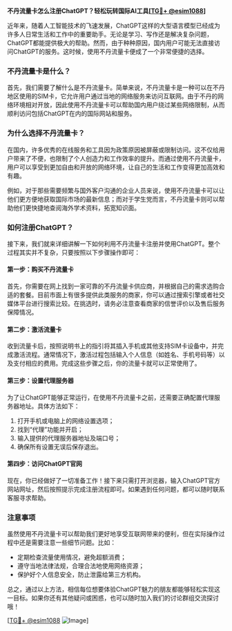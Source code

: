 **不丹流量卡怎么注册ChatGPT？轻松玩转国际AI工具[[TG💪+ @esim1088](https://t.me/s/esim1088)]**

近年来，随着人工智能技术的飞速发展，ChatGPT这样的大型语言模型已经成为许多人日常生活和工作中的重要助手。无论是学习、写作还是解决复杂问题，ChatGPT都能提供极大的帮助。然而，由于种种原因，国内用户可能无法直接访问ChatGPT的服务。这时候，使用不丹流量卡便成了一个非常便捷的选择。

### 不丹流量卡是什么？

首先，我们需要了解什么是不丹流量卡。简单来说，不丹流量卡是一种可以在不丹地区使用的SIM卡，它允许用户通过当地的网络服务来访问互联网。由于不丹的网络环境相对开放，因此使用不丹流量卡可以帮助国内用户绕过某些网络限制，从而顺利访问包括ChatGPT在内的国际网站和服务。

### 为什么选择不丹流量卡？

在国内，许多优秀的在线服务和工具因为政策原因被屏蔽或限制访问。这不仅给用户带来了不便，也限制了个人创造力和工作效率的提升。而通过使用不丹流量卡，用户可以享受到更加自由和开放的网络环境，让自己的生活和工作变得更加高效和有趣。

例如，对于那些需要频繁与国外客户沟通的企业人员来说，使用不丹流量卡可以让他们更方便地获取国际市场的最新信息；而对于学生党而言，不丹流量卡则可以帮助他们更快捷地查阅海外学术资料，拓宽知识面。

### 如何注册ChatGPT？

接下来，我们就来详细讲解一下如何利用不丹流量卡注册并使用ChatGPT。整个过程其实并不复杂，只要按照以下步骤操作即可：

#### 第一步：购买不丹流量卡

首先，你需要在网上找到一家可靠的不丹流量卡供应商，并根据自己的需求选购合适的套餐。目前市面上有很多提供此类服务的商家，你可以通过搜索引擎或者社交媒体平台进行搜索比较。在挑选时，请务必注意查看商家的信誉评价以及售后服务保障情况。

#### 第二步：激活流量卡

收到流量卡后，按照说明书上的指引将其插入手机或其他支持SIM卡设备中，并完成激活流程。通常情况下，激活过程包括输入个人信息（如姓名、手机号码等）以及支付相应的费用。完成这些步骤之后，你的流量卡就可以正常使用了。

#### 第三步：设置代理服务器

为了让ChatGPT能够正常运行，在使用不丹流量卡之前，还需要正确配置代理服务器地址。具体方法如下：
1. 打开手机或电脑上的网络设置选项；
2. 找到“代理”功能并开启；
3. 输入提供的代理服务器地址及端口号；
4. 确保所有设置无误后保存退出。

#### 第四步：访问ChatGPT官网

现在，你已经做好了一切准备工作！接下来只需打开浏览器，输入ChatGPT官方网站网址，然后按照提示完成注册流程即可。如果遇到任何问题，都可以随时联系客服寻求帮助。

### 注意事项

虽然使用不丹流量卡可以帮助我们更好地享受互联网带来的便利，但在实际操作过程中还是需要注意一些细节问题。比如：
- 定期检查流量使用情况，避免超额消费；
- 遵守当地法律法规，合理合法地使用网络资源；
- 保护好个人信息安全，防止泄露给第三方机构。

总之，通过以上方法，相信每位想要体验ChatGPT魅力的朋友都能够轻松实现这一目标。如果你还有其他疑问或困惑，也可以随时加入我们的讨论群组交流探讨哦！

[[TG💪+ @esim1088](https://t.me/s/esim1088) ![Image](https://i.postimg.cc/4NQfJmqS/Snipaste-2025-05-13-00-14-12.png)]